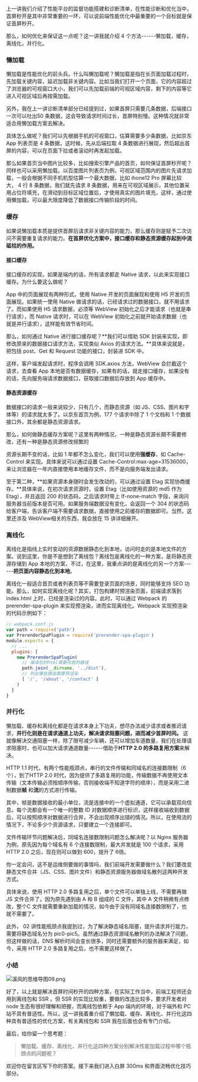 上一讲我们介绍了性能平台的监督功能搭建和诊断清单，在性能诊断和优化当中，首屏秒开是其中非常重要的一环，可以说前端性能优化中最重要的一个目标就是保证首屏秒开。

那么，如何优化来保证这一点呢？这一讲我就介绍 4 个方法------懒加载，缓存，离线化，并行化。

### 懒加载

懒加载是性能优化的前头兵。什么叫懒加载呢？懒加载是指在长页面加载过程时，先加载关键内容，延迟加载非关键内容。比如当我们打开一个页面，它的内容超过了浏览器的可视窗口大小，我们可以先加载前端的可视区域内容，剩下的内容等它进入可视区域后再按需加载。

另外，我在上一讲诊断清单部分已经提到过，如果首屏只需要几条数据，后端接口一次可以吐出50 条数据，这会导致请求时间过长，首屏特别慢。这种情况就非常适合用懒加载方案去解决。

具体怎么做呢？我们可以先根据手机的可视窗口，估算需要多少条数据，比如京东 App 列表页是 4 条数据，这时候，先从后端拉取 4 条数据进行展现，然后超出首屏的内容，可以在页面下拉或者滚动时再发起加载。

那么如果首页当中图片比较多，比如搜索引擎产品的首页，如何保证首屏秒开呢？同样也可以采用懒加载。以百度图片列表页为例，可视区域范围内的图片先请求加载，一般会根据不同手机机型估算一个最大数据，比如 ihone12 Pro 屏幕比较大， 4 行 8 条数据，我们就先请求 8 条数据，用来在可视区域展示，其他位置采用占位符填充，在滑动到目标区域位置后，才使用真实的图片填充。这样，通过使用懒加载，可以最大限度降低了数据接口传输阶段的时间。

### 缓存

如果说懒加载本质是提供首屏后请求非关键内容的能力，那么缓存则是赋予二次访问不需要重复请求的能力。**在首屏优化方案中，接口缓存和静态资源缓存起到中流砥柱的作用。**

#### 接口缓存

接口缓存的实现，如果是端内的话，所有请求都走 Native 请求，以此来实现接口缓存。为什么要这么做呢？

App 中的页面展现有两种形式，使用 Native 开发的页面展现和使用 H5 开发的页面展现。如果统一使用 Native 做请求的话，已经请求过的数据接口，就不用请求了。而如果使用 H5 请求数据，必须等 WebView 初始化之后才能请求（也就是串行请求），而 Native 请求时，可以在 WebView 初始化之前就开始请求数据（也就是并行请求），这样能有效节省时间。

那么，如何通过 Native 进行接口缓存呢？\*\*我们可以借助 SDK 封装来实现，即修改原来的数据接口请求方法，实现类似 Axios 的请求方法。\*\*具体来说就是，把包括 post、Get 和 Request 功能的接口，封装进 SDK 中。

这样，客户端发起请求时，程序会调用 SDK.axios 方法，WebView 会拦截这个请求，去查看 App 本地是否有数据缓存，如果有的话，就走接口缓存，如果没有的话，先向服务端请求数据接口，获取接口数据后存放到 App 缓存中。

#### 静态资源缓存

数据接口的请求一般来说较少，只有几个，而静态资源（如 JS、CSS、图片和字体等）的请求就太多了。以京东首页为例，177 个请求中除了 1 个文档和 1 个数据接口外，其余都是静态资源请求。

那么，如何做静态缓存方案呢？这里有两种情况，一种是静态资源长期不需要修改，还有一种是静态资源修改频繁的

资源长期不变的话，比如 1 年都不怎么变化，我们可以使用**强缓存**，如 Cache-Control 来实现。具体来说可以通过设置 Cache-Control:max-age=31536000，来让浏览器在一年内直接使用本地缓存文件，而不是向服务端发出请求。

至于第二种，\*\*如果资源本身随时会发生改动的，可以通过设置 Etag 实现协商缓存。\*\*具体来说，在初次请求资源时，设置 Etag（比如使用资源的 md5 作为 Etag），并且返回 200 的状态码，之后请求时带上 If-none-match 字段，来询问服务器当前版本是否可用。如果服务端数据没有变化，会返回一个 304 的状态码给客户端，告诉客户端不需要请求数据，直接使用之前缓存的数据即可。当然，这里还涉及 WebView相关的东西，我会放在 15 讲详细展开。

### 离线化

离线化是指线上实时变动的资源数据静态化到本地，访问时走的是本地文件的方案。说到这里，你是不是想到了离线包？离线包是离线化的一种方案，是将静态资源存储到 App 本地的方案，不过，在这里，我重点讲的是离线化的另一个方案------**把页面内容静态化到本地**。

离线化一般适合首页或者列表页等不需要登录页面的场景，同时能够支持 SEO 功能。那么，如何实现离线化呢？其实，打包构建时预渲染页面，前端请求落到 index.html 上时，已经是渲染过的内容。此时，可以通过 Webpack 的 prerender-spa-plugin 来实现预渲染，进而实现离线化。Webpack 实现预渲染的代码示例如下：

```javascript
// webpack.conf.js
var path = require('path')
var PrerenderSpaPlugin = require('prerender-spa-plugin')
module.exports = {
  // ...
  plugins: [
    new PrerenderSpaPlugin(
      // 编译后的html需要存放的路径
      path.join(__dirname, '../dist'),
      // 列出哪些路由需要预渲染
      [ '/', '/about', '/contact' ]
    )
  ]
}
```

### 并行化

懒加载、缓存和离线化都是在请求本身上下功夫，想尽办法减少请求或者推迟请求，**并行化则是在请求通道上功夫，解决请求阻塞问题，进而减少首屏时间。** 这就像解决交通阻塞一样，除了限号减少车辆，还可以增加车道数量，我们在处理请求阻塞时，也可以加大请求通道数量------借助于**HTTP 2.0 的多路复用方案**来解决。

HTTP 1.1 时代，有两个性能瓶颈点，串行的文件传输和同域名的连接数限制（6个），到了HTTP 2.0 时代，因为提供了多路复用的功能，传输数据不再使用文本传输（文本传输必须按顺序传输，否则接收端不知道字符的顺序），而是采用二进制数据**帧** 和**流**的方式进行传输。

其中，帧是数据接收的最小单位，流是连接中的一个虚拟通道，它可以承载双向信息。每个流都会有一个唯一的整数 ID 对数据顺序进行标识，这样接收端收到数据后，可以按照顺序对数据进行合并，不会出现顺序出错的情况。所以，在使用流的情况下，不论多少个资源请求，只要建立一个连接即可。

文件传输环节问题解决后，同域名连接数限制问题怎么解决呢？以 Nginx 服务器为例，原先因为每个域名有 6 个连接数限制，最大并发就是 100 个请求，采用 HTTP 2.0 之后，现在则可以做到 600，提升了 6倍。

你一定会问，这不是运维侧要做的事情吗，我们前端开发需要做什么？我们要改变静态文件合并（JS、CSS、图片文件）和静态资源服务器做域名散列这两种开发方式。

具体来说，使用 HTTP 2.0 多路复用之后，单个文件可以单独上线，不需要再做 JS 文件合并了。因为原先遇到由 A 和 B 组成的 C 文件，其中 A 文件稍微有点修改，整个C 文件就需要重新加载的情况，如今由于没有同域名连接数限制了，也就不需要了。

此外， 02 讲性能瓶颈点我提到过，为了解决静态域名阻塞，提升请求并行能力，需要将静态域名分为 pic0-pic5。虽然通过静态资源域名散列的办法解决了问题，但这样做的话，DNS 解析时间会变长很多，同时还需要额外的服务器来满足，如今，采用 HTTP 2.0 多路复用之后，也不需要这样做了。

### 小结

<Image alt="溪风的思维导图09.png" src="https://s0.lgstatic.com/i/image6/M00/20/67/CioPOWBTEEqAW2TlAALj45XMGvo157.png"/>

好了，以上就是解决首屏时间秒开的四种方案，在实际工作当中，前端工程师还会用到离线包和 SSR 。但 SSR 的实现比较重，要做的改造比较多，要求开发者对 node 生态有很好理解和把握，而离线包依赖于 App 端内的环境，对于端外和 PC 站不具有普适性。所以，这一讲我着重介绍了懒加载、缓存、离线化、并行化这四种具有普适性的优化方案，有关离线包和 SSR 我在后面也会有专门介绍。

最后，给你留一个思考题：
> 懒加载、缓存、离线化、并行化这四种方案分别解决性能加载过程中哪个瓶颈点的问题呢？

欢迎你在留言区写下你的答案。接下来我们进入白屏 300ms 和界面流畅优化技巧部分。
